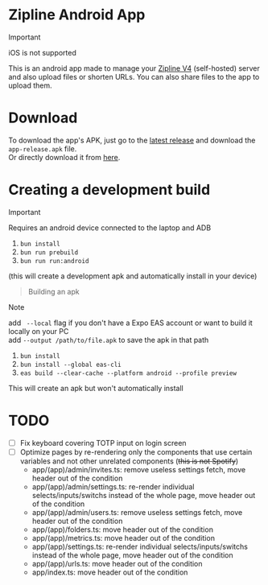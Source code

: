 # Zipline Android App

> [!IMPORTANT]
> iOS is not supported

This is an android app made to manage your [Zipline V4](https://github.com/diced/zipline/tree/v4) (self-hosted) server and also upload files or shorten URLs. You can also share files to the app to upload them.

# Download

To download the app's APK, just go to the [latest release](https://github.com/Stef-00012/zipline-android-app/releases/latest) and download the `app-release.apk` file.\
Or directly download it from [here](https://github.com/Stef-00012/zipline-android-app/releases/latest/download/app-release.apk).

# Creating a development build

> [!IMPORTANT]
> Requires an android device connected to the laptop and ADB

1. `bun install`
2. `bun run prebuild`
3. `bun run run:android`

(this will create a development apk and automatically install in your device)

> Building an apk

> [!NOTE]
> add ` --local` flag if you don't have a Expo EAS account or want to build it locally on your PC\
> add `--output /path/to/file.apk` to save the apk in that path

1. `bun install`
2. `bun install --global eas-cli`
3. `eas build --clear-cache --platform android --profile preview`

This will create an apk but won't automatically install

# TODO

- [ ] Fix keyboard covering TOTP input on login screen
- [ ] Optimize pages by re-rendering only the components that use certain variables and not other unrelated components (~~this is not Spotify~~)
  - app/(app)/admin/invites.ts: remove useless settings fetch, move header out of the condition
  - app/(app)/admin/settings.ts: re-render individual selects/inputs/switchs instead of the whole page, move header out of the condition
  - app/(app)/admin/users.ts: remove useless settings fetch, move header out of the condition
  - app/(app)/folders.ts: move header out of the condition
  - app/(app)/metrics.ts: move header out of the condition
  - app/(app)/settings.ts: re-render individual selects/inputs/switchs instead of the whole page, move header out of the condition
  - app/(app)/urls.ts: move header out of the condition
  - app/index.ts: move header out of the condition